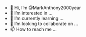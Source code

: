 - 👋 Hi, I’m @MarkAnthony2000year
- 👀 I’m interested in ...
- 🌱 I’m currently learning ...
- 💞️ I’m looking to collaborate on ...
- 📫 How to reach me ...

<!---
MarkAnthony2000year/MarkAnthony2000year is a ✨ special ✨ repository because its `README.md` (this file) appears on your GitHub profile.
You can click the Preview link to take a look at your changes.
--->
